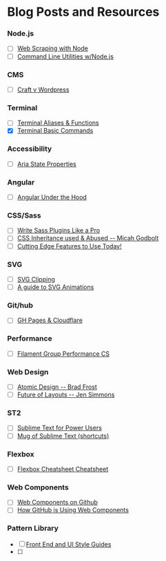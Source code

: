 # Blog Posts and Resources

### Node.js
- [ ] [Web Scraping with Node](http://elifitch.com/blog/simple-web-scraping-node/)
- [ ] [Command Line Utilities w/Node.js](http://cruft.io/posts/node-command-line-utilities/)

### CMS
- [ ] [Craft v Wordpress](http://viget.com/extend/craft-vs.-wordpress-the-good-the-bad-and-the-ugly-data)

### Terminal
- [ ] [Terminal Aliases & Functions](http://ashleynolan.co.uk/blog/beginners-guide-to-terminal-aliases-and-functions)
- [x] [Terminal Basic Commands](http://ashleynolan.co.uk/blog/getting-started-with-terminal)

### Accessibility
- [ ] [Aria State Properties](http://www.w3.org/TR/wai-aria/states_and_properties)

### Angular
- [ ] [Angular Under the Hood](https://www.binpress.com/tutorial/angular-js-looking-under-the-hood/153)

### CSS/Sass
- [ ] [Write Sass Plugins Like a Pro](https://medium.com/@marcmintel/write-sass-plugins-like-a-pro-c765ecf3af27)
- [ ] [CSS Inheritance used & Abused -- Micah Godbolt](http://www.phase2technology.com/blog/used-and-abused-css-inheritance-and-our-misuse-of-the-cascade/)
- [ ] [Cutting Edge Features to Use Today!](http://blog.teamtreehouse.com/cutting-edge-css-features-can-use-today?utm_source=CSS-Weekly&utm_campaign=Issue-132&utm_medium=email)

### SVG
- [ ] [SVG Clipping](http://sarasoueidan.com/blog/css-svg-clipping/)
- [ ] [A guide to SVG Animations](http://css-tricks.com/guide-svg-animations-smil/)

### Git/hub
- [ ] [GH Pages & Cloudflare](http://abemedia.co.uk/blog/tutorials/speed-up-your-github-pages-website-with-cloudflare)

### Performance
- [ ] [Filament Group Performance CS](http://www.filamentgroup.com/lab/performance-rwd.html)

### Web Design
- [ ] [Atomic Design -- Brad Frost](http://bradfrostweb.com/blog/post/atomic-web-design/)
- [ ] [Future of Layouts -- Jen Simmons](https://github.com/jensimmons/thelayoutsahead)

### ST2
- [ ] [Sublime Text for Power Users](http://drewbarontini.com/setup/sublime-text/)
- [ ] [Mug of Sublime Text (shortcuts)](http://katiek2.github.io/most/)

### Flexbox
- [ ] [Flexbox Cheatsheet Cheatsheet](http://jonibologna.com/flexbox-cheatsheet/?utm_content=bufferfbf53&utm_medium=social&utm_source=twitter.com&utm_campaign=buffer)

### Web Components
- [ ] [Web Components on Github](https://github.com/webcomponents)
- [ ] [How GitHub is Using Web Components](http://webcomponents.org/articles/interview-with-joshua-peek/)

### Pattern Library
- [ ] [Front End and UI Style Guides](http://sideproject.io/front-end-and-ui-style-guides/)
- [ ]
